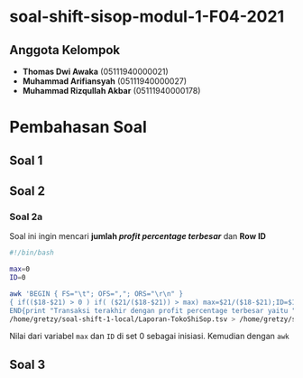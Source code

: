 # soal-shift-sisop-modul-1-F04-2021

## Anggota Kelompok
- **Thomas Dwi Awaka** (05111940000021)
- **Muhammad Arifiansyah** (05111940000027)
- **Muhammad Rizqullah Akbar** (05111940000178)

# Pembahasan Soal
## Soal 1

## Soal 2
### Soal 2a
Soal ini ingin mencari **jumlah _profit percentage terbesar_** dan **Row ID** 
```bash
#!/bin/bash

max=0
ID=0

awk 'BEGIN { FS="\t"; OFS=","; ORS="\r\n" } 
{ if(($18-$21) > 0 ) if( ($21/($18-$21)) > max) max=$21/($18-$21);ID=$1} 
END{print "Transaksi terakhir dengan profit percentage terbesar yaitu " ID "\ndengan persentase " max*100  "%."}' 
/home/gretzy/soal-shift-1-local/Laporan-TokoShiSop.tsv > /home/gretzy/soal-shift-sisop-modul-1-F04-2021/soal2/hasil.txt
```
Nilai dari variabel ``max`` dan ``ID`` di set 0 sebagai inisiasi. Kemudian dengan ``awk``

## Soal 3
